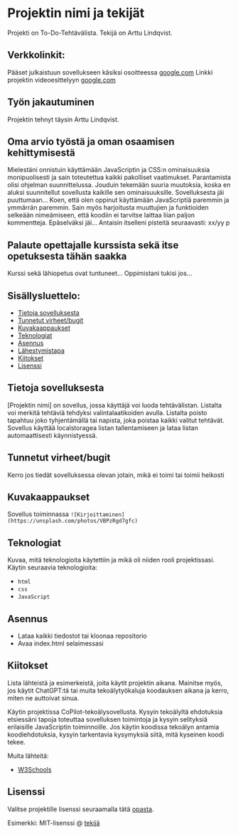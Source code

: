 
# Projektin nimi ja tekijät
Projekti on To-Do-Tehtävälista. Tekijä on Arttu Lindqvist.

## Verkkolinkit:
Pääset julkaistuun sovellukseen käsiksi osoitteessa [google.com](https://google.com)
Linkki projektin videoesittelyyn [google.com](https://google.com)

## Työn jakautuminen 
Projektin tehnyt täysin Arttu Lindqvist.

## Oma arvio työstä ja oman osaamisen kehittymisestä
Mielestäni onnistuin käyttämään JavaScriptin ja CSS:n ominaisuuksia monipuolisesti ja sain toteutettua kaikki pakolliset vaatimukset.
Parantamista olisi ohjelman suunnittelussa. Jouduin tekemään suuria muutoksia, koska en aluksi suunnitellut sovellusta kaikille sen ominaisuuksille.
Sovelluksesta jäi puuttumaan...
Koen, että olen oppinut käyttämään JavaScriptiä paremmin ja ymmärrän paremmin. Sain myös harjoitusta muuttujien ja funktioiden selkeään nimeämiseen, että koodiin ei tarvitse laittaa liian paljon kommentteja.
Epäselväksi jäi...
Antaisin itselleni pisteitä seuraavasti: xx/yy p

## Palaute opettajalle kurssista sekä itse opetuksesta tähän saakka
Kurssi sekä lähiopetus ovat tuntuneet... 
Oppimistani tukisi jos...


## Sisällysluettelo:

- [Tietoja sovelluksesta](#tietoja-sovelluksesta)
- [Tunnetut virheet/bugit](#tunnetut-virheet/bugit)
- [Kuvakaappaukset](#kuvakaappaukset)
- [Teknologiat](#teknologiat)
- [Asennus](#asennus)
- [Lähestymistapa](#lähestymistapa)
- [Kiitokset](#kiitokset)
- [Lisenssi](#lisenssi)

## Tietoja sovelluksesta
[Projektin nimi] on sovellus, jossa käyttäjä voi luoda tehtävälistan. Listalta voi merkitä tehtäviä tehdyksi valintalaatikoiden avulla. Listalta poisto tapahtuu joko tyhjentämällä tai napista, joka poistaa kaikki valitut tehtävät. Sovellus käyttää localstoragea listan tallentamiseen ja lataa listan automaattisesti käynnistyessä. 

## Tunnetut virheet/bugit
Kerro jos tiedät sovelluksessa olevan jotain, mikä ei toimi tai toimii heikosti

## Kuvakaappaukset
Sovellus toiminnassa 
`![Kirjoittaminen](https://unsplash.com/photos/VBPzRgd7gfc)`


## Teknologiat
Kuvaa, mitä teknologioita käytettiin ja mikä oli niiden rooli projektissasi.  
Käytin seuraavia teknologioita: 
- `html`
- `css`
- `JavaScript`

## Asennus  
- Lataa kaikki tiedostot tai kloonaa repositorio
- Avaa index.html selaimessasi 
 

## Kiitokset
Lista lähteistä ja esimerkeistä, joita käytit projektin aikana. Mainitse myös, jos käytit ChatGPT:tä tai muita tekoälytyökaluja koodauksen aikana ja kerro, miten ne auttoivat sinua.

Käytin projektissa CoPilot-tekoälysovellusta. Kysyin tekoälyltä ehdotuksia etsiessäni tapoja toteuttaa sovelluksen toimintoja ja kysyin selityksiä erilaisille JavaScriptin toiminnoille. Jos käytin koodissa tekoälyn antamia koodiehdotuksia, kysyin tarkentavia kysymyksiä siitä, mitä kyseinen koodi tekee.

Muita lähteitä:
- [W3Schools](https://www.w3schools.com)  

## Lisenssi
Valitse projektille lisenssi seuraamalla tätä [opasta](https://docs.github.com/en/communities/setting-up-your-project-for-healthy-contributions/adding-a-license-to-a-repository).

Esimerkki: MIT-lisenssi @ [tekijä](author.com)
